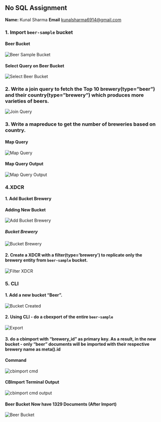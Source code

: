 ## No SQL Assignment

**Name:** Kunal Sharma
**Email** kunalsharma6914@gmail.com

### 1. Import `beer-sample` bucket

#### Beer Bucket

![Beer Sample Bucket](https://github.com/sharma-kunal/SAU-Feb-Batch-2/blob/main/No-SQL-Morning/img/beer-bucket.png)

#### Select Query on Beer Bucket

![Select Beer Bucket](https://github.com/sharma-kunal/SAU-Feb-Batch-2/blob/main/No-SQL-Morning/img/select-beer-bucket.png)

### 2. Write a join query to fetch the Top 10 brewery(type=”beer”) and their country(type=”brewery”) which produces more varieties of beers.

![Join Query](https://github.com/sharma-kunal/SAU-Feb-Batch-2/blob/main/No-SQL-Morning/img/join.png)

### 3. Write a mapreduce to get the number of breweries based on country.

#### Map Query

![Map Query](https://github.com/sharma-kunal/SAU-Feb-Batch-2/blob/main/No-SQL-Morning/img/map-query.png)

#### Map Query Output

![Map Query Output](https://github.com/sharma-kunal/SAU-Feb-Batch-2/blob/main/No-SQL-Morning/img/map-output.png)

### 4.XDCR

#### 1. Add Bucket Brewery

#### Adding New Bucket

![Add Bucket Brewery](https://github.com/sharma-kunal/SAU-Feb-Batch-2/blob/main/No-SQL-Morning/img/add-bucket-cmd.png)

##### Bucket Brewery

![Bucket Brewery](https://github.com/sharma-kunal/SAU-Feb-Batch-2/blob/main/No-SQL-Morning/img/brewery-bucket.png)

#### 2. Create a XDCR with a filter(type=’brewery’) to replicate only the brewery entity from `beer-sample` bucket.


![Filter XDCR](https://github.com/sharma-kunal/SAU-Feb-Batch-2/blob/main/No-SQL-Morning/img/filter-xdcr.png)

### 5. CLI

#### 1. Add a new bucket “Beer”.

![Bucket Created](https://github.com/sharma-kunal/SAU-Feb-Batch-2/blob/main/No-SQL-Morning/img/cli-bukcet-created.png)

#### 2. Using CLI - do a cbexport of the entire `beer-sample`

![Export](https://github.com/sharma-kunal/SAU-Feb-Batch-2/blob/main/No-SQL-Morning/img/export.png)

#### 3. do a cbimport with “brewery_id” as primary key. As a result, in the new bucket - only “beer” documents will be imported with their respective brewery name as meta().id

#### Command

![cbimport cmd](https://github.com/sharma-kunal/SAU-Feb-Batch-2/blob/main/No-SQL-Morning/img/cbimport_cmd.png)

#### CBImport Terminal Output

![cbimport cmd output](https://github.com/sharma-kunal/SAU-Feb-Batch-2/blob/main/No-SQL-Morning/img/cbimport_res1.png)

#### Beer Bucket Now have 1329 Documents (After Import)

![Beer Bucket](https://github.com/sharma-kunal/SAU-Feb-Batch-2/blob/main/No-SQL-Morning/img/Beer_bucket.png)
